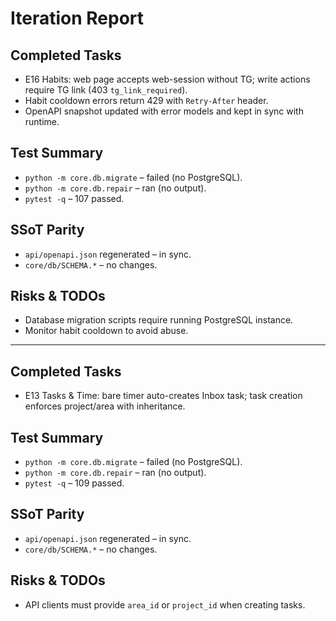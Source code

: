 # Iteration Report

## Completed Tasks
- E16 Habits: web page accepts web-session without TG; write actions require TG link (403 `tg_link_required`).
- Habit cooldown errors return 429 with `Retry-After` header.
- OpenAPI snapshot updated with error models and kept in sync with runtime.

## Test Summary
- `python -m core.db.migrate` – failed (no PostgreSQL).
- `python -m core.db.repair` – ran (no output).
- `pytest -q` – 107 passed.

## SSoT Parity
- `api/openapi.json` regenerated – in sync.
- `core/db/SCHEMA.*` – no changes.

## Risks & TODOs
- Database migration scripts require running PostgreSQL instance.
- Monitor habit cooldown to avoid abuse.

---

## Completed Tasks
- E13 Tasks & Time: bare timer auto-creates Inbox task; task creation enforces project/area with inheritance.

## Test Summary
- `python -m core.db.migrate` – failed (no PostgreSQL).
- `python -m core.db.repair` – ran (no output).
- `pytest -q` – 109 passed.

## SSoT Parity
- `api/openapi.json` regenerated – in sync.
- `core/db/SCHEMA.*` – no changes.

## Risks & TODOs
- API clients must provide `area_id` or `project_id` when creating tasks.
